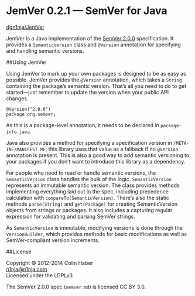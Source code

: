 # JemVer 0.2.1 &mdash; SemVer for Java

[dgn1nja/JemVer](https://github.com/dgn1nja/JemVer)

JemVer is a Java implementation of the [SemVer 2.0.0](http://semver.org/spec/v2.0.0.html) specification.
It provides a `SemanticVersion` class and `@Version` annotation for specifying and handling semantic versions.

##Using JemVer

Using JemVer to mark up your own packages is designed to be as easy as possible. JemVer provides the `@Version` annotation, which takes a `String` containing the package&rsquo;s semantic version. That&rsquo;s all you need to do to get started&mdash;just remember to update the version when your public API changes.

	@Version("2.0.0")
	package org.semver;

As this is a package-level annotation, it needs to be declared in `package-info.java`.

Java also provides a method for specifying a specification version in `/META-INF/MANIFEST.MF`; this library uses that value as a fallback if no `@Version` annotation is present. This is also a good way to add semantic versioning to your packages if you don&rsquo;t want to introduce this library as a dependency.

For people who need to read or handle semantic versions, the `SemanticVersion` class handles the bulk of the logic. `SemanticVersion` represents an immutable semantic version. The class provides methods implementing everything laid out in the spec, including precedence calculation with `compareTo(SemanticVersion)`. There&rsquo;s also the static methods `parse(String)` and `get(Package)` for creating SemanticVersion objects from strings or packages. It also includes a capturing regular expression for validating and parsing SemVer strings.

As `SemanticVersion` is immutable, modifying versions is done through the `VersionBuilder`, which provides methods for basic modifications as well as SemVer&#x2010;compliant version increments.

##License

Copyright © 2012-2014 Colin Haber  
[n1nja@n1nja.com](mailto:n1nja@n1nja.com)  
Licensed under the LGPLv3  

The SemVer 2.0.0 spec (`semver.md`) is licensed CC BY 3.0.

